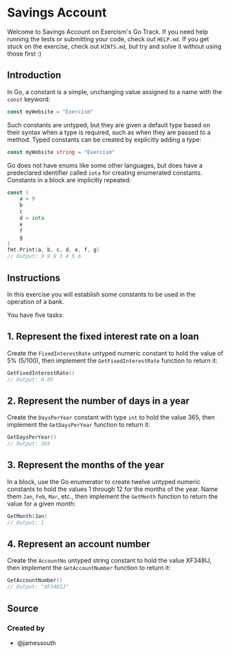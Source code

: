 # Savings Account

Welcome to Savings Account on Exercism's Go Track.
If you need help running the tests or submitting your code, check out `HELP.md`.
If you get stuck on the exercise, check out `HINTS.md`, but try and solve it without using those first :)

## Introduction

In Go, a constant is a simple, unchanging value assigned to a name with the `const` keyword:

```go
const myWebsite = "Exercism"
```

Such constants are untyped, but they are given a default type based on their syntax when a type is required, such as when they are passed to a method. Typed constants can be created by explicitly adding a type:

```go
const myWebsite string = "Exercism"
```

Go does not have enums like some other languages, but does have a predeclared identifier called `iota` for creating enumerated constants. Constants in a block are implicitly repeated:

```go
const (
    a = 9
    b
    c
    d = iota
    e
    f
    g
)
fmt.Print(a, b, c, d, e, f, g)
// Output: 9 9 9 3 4 5 6
```

## Instructions

In this exercise you will establish some constants to be used in the operation of a bank.

You have five tasks:

## 1. Represent the fixed interest rate on a loan

Create the `FixedInterestRate` untyped numeric constant to hold the value of 5% (5/100), then implement the `GetFixedInterestRate` function to return it:

```go
GetFixedInterestRate()
// Output: 0.05
```

## 2. Represent the number of days in a year

Create the `DaysPerYear` constant with type `int` to hold the value 365, then implement the `GetDaysPerYear` function to return it:

```go
GetDaysPerYear()
// Output: 365
```

## 3. Represent the months of the year

In a block, use the Go enumerator to create twelve untyped numeric constants to hold the values 1 through 12 for the months of the year. Name them `Jan`, `Feb`, `Mar`, etc., then implement the `GetMonth` function to return the value for a given month:

```go
GetMonth(Jan)
// Output: 1
```

## 4. Represent an account number

Create the `AccountNo` untyped string constant to hold the value XF348IJ, then implement the `GetAccountNumber` function to return it:

```go
GetAccountNumber()
// Output: "XF348IJ"
```

## Source

### Created by

- @jamessouth